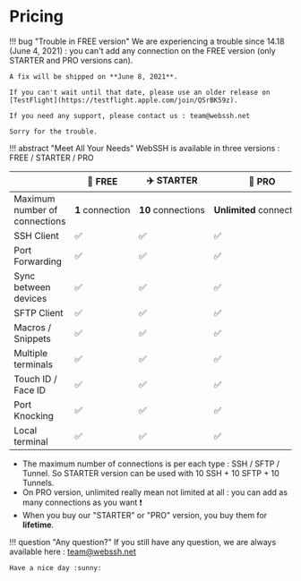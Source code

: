 # Pricing

!!! bug "Trouble in FREE version"
    We are experiencing a trouble since 14.18 (June 4, 2021) : you can't add any connection on the FREE version (only STARTER and PRO versions can).

    A fix will be shipped on **June 8, 2021**. 
    
    If you can't wait until that date, please use an older release on [TestFlight](https://testflight.apple.com/join/QSrBK59z). 
    
    If you need any support, please contact us : team@webssh.net

    Sorry for the trouble.

!!! abstract "Meet All Your Needs"
    WebSSH is available in three versions : FREE / STARTER / PRO

| | :helicopter: FREE | :airplane: STARTER | :rocket: PRO |
| --- | --- | --- | -- |
| Maximum number of connections | **1**&nbsp;connection | **10**&nbsp;connections | **Unlimited**&nbsp;connections |
| SSH Client | :white_check_mark: | :white_check_mark: | :white_check_mark: |
| Port Forwarding | :white_check_mark: | :white_check_mark: | :white_check_mark: |
| Sync between devices | :white_check_mark: | :white_check_mark: | :white_check_mark: |
| SFTP Client | :white_check_mark: | :white_check_mark: | :white_check_mark: |
| Macros / Snippets | :white_check_mark: | :white_check_mark: | :white_check_mark: |
| Multiple terminals | :white_check_mark: | :white_check_mark: | :white_check_mark: |
| Touch ID / Face ID | :white_check_mark: | :white_check_mark: | :white_check_mark: |
| Port Knocking | :white_check_mark: | :white_check_mark: | :white_check_mark: |
| Local terminal | :white_check_mark: | :white_check_mark: | :white_check_mark: |

* The maximum number of connections is per each type : SSH / SFTP / Tunnel. So STARTER version can be used with 10 SSH + 10 SFTP + 10 Tunnels.
* On PRO version, unlimited really mean not limited at all : you can add as many connections as you want :exclamation:
* When you buy our "STARTER" or "PRO" version, you buy them for **lifetime**.

!!! question "Any question?"
    If you still have any question, we are always available here : team@webssh.net

    Have a nice day :sunny: